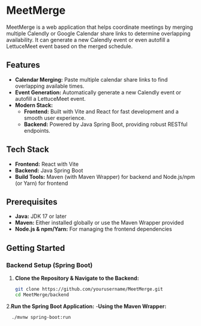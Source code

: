 # MeetMerge

MeetMerge is a web application that helps coordinate meetings by merging multiple Calendly or Google Calendar share links to determine overlapping availability. It can generate a new Calendly event or even autofill a LettuceMeet event based on the merged schedule.

## Features

- **Calendar Merging:** Paste multiple calendar share links to find overlapping available times.
- **Event Generation:** Automatically generate a new Calendly event or autofill a LettuceMeet event.
- **Modern Stack:** 
  - **Frontend:** Built with Vite and React for fast development and a smooth user experience.
  - **Backend:** Powered by Java Spring Boot, providing robust RESTful endpoints.

## Tech Stack

- **Frontend:** React with Vite
- **Backend:** Java Spring Boot
- **Build Tools:** Maven (with Maven Wrapper) for backend and Node.js/npm (or Yarn) for frontend

## Prerequisites

- **Java:** JDK 17 or later
- **Maven:** Either installed globally or use the Maven Wrapper provided
- **Node.js & npm/Yarn:** For managing the frontend dependencies

## Getting Started

### Backend Setup (Spring Boot)

1. **Clone the Repository & Navigate to the Backend:**
   ```bash
   git clone https://github.com/yourusername/MeetMerge.git
   cd MeetMerge/backend

2.**Run the Spring Boot Application:**
-**Using the Maven Wrapper:**
```bash
  ./mvnw spring-boot:run

